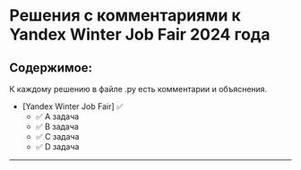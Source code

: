 # Решения с комментариями к Yandex Winter Job Fair 2024 года

## Содержимое:

К каждому решению в файле .py есть комментарии и объяснения.

- [Yandex Winter Job Fair] :white_check_mark:
	- :white_check_mark: A задача
	- :white_check_mark: B задача
	- :white_check_mark: C задача
	- :white_check_mark: D задача
---